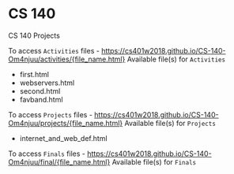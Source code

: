 # CS 140
CS 140 Projects

To access ```Activities``` files - https://cs401w2018.github.io/CS-140-Om4njuu/activities/{file_name.html}
Available file(s) for ```Activities```
<ul>
  <li>first.html</li>
  <li>webservers.html</li>
  <li>second.html</li>
  <li>favband.html</li>
</ul>

To access ```Projects``` files - https://cs401w2018.github.io/CS-140-Om4njuu/projects/{file_name.html}
Available file(s) for ```Projects```
<ul>
  <li>internet_and_web_def.html</li>
</ul>


To access ```Finals``` files - https://cs401w2018.github.io/CS-140-Om4njuu/final/{file_name.html}
Available file(s) for ```Finals```
